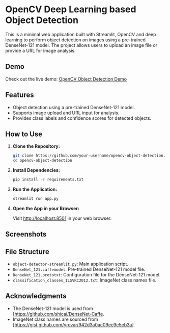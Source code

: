 # OpenCV Deep Learning based Object Detection

This is a minimal web application built with Streamlit, OpenCV and deep learning to perform object detection on images using a pre-trained DenseNet-121 model. The project allows users to upload an image file or provide a URL for image analysis.

## Demo

Check out the live demo: [OpenCV Object Detection Demo](https://tejjus-object-detector-opencv.streamlit.app/)

## Features

- Object detection using a pre-trained DenseNet-121 model.
- Supports image upload and URL input for analysis.
- Provides class labels and confidence scores for detected objects.

## How to Use

1. **Clone the Repository:**

    ```bash
    git clone https://github.com/your-username/opencv-object-detection.git
    cd opencv-object-detection
    ```

2. **Install Dependencies:**

    ```bash
    pip install -r requirements.txt
    ```

3. **Run the Application:**

    ```bash
    streamlit run app.py
    ```

4. **Open the App in your Browser:**

    Visit [http://localhost:8501](http://localhost:8501) in your web browser.

## Screenshots

## File Structure

- `object-detector-streamlit.py`: Main application script.
- `DenseNet_121.caffemodel`: Pre-trained DenseNet-121 model file.
- `DenseNet_121.prototxt`: Configuration file for the DenseNet-121 model.
- `classification_classes_ILSVRC2012.txt`: ImageNet class names file.

## Acknowledgments

- The DenseNet-121 model is used from [https://github.com/shicai/DenseNet-Caffe.
- ImageNet class names are sourced from [https://gist.github.com/yrevar/942d3a0ac09ec9e5eb3a].
